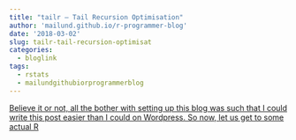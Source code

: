 ```yaml
---
title: "tailr — Tail Recursion Optimisation"
author: 'mailund.github.io/r-programmer-blog'
date: '2018-03-02'
slug: tailr-tail-recursion-optimisat
categories:
  - bloglink
tags:
  - rstats
  - mailundgithubiorprogrammerblog
---
```


[Believe it or not, all the bother with setting up this blog was such that I could write this post easier than I could on Wordpress. So now, let us get to some actual R<i class="fas fa-external-link-alt"></i>](https://mailund.github.io/r-programmer-blog/2018/03/02/tailr--tail-recursion-optimisation/)

